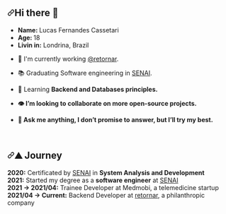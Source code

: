   <div class="Box mt-4">
  <div class="Box-body p-4">
    <div class="d-flex flex-justify-between">
    <article class="markdown-body entry-content container-lg f5" itemprop="text"><h1 dir="auto"><a id="user-content-hi-there-" class="anchor" aria-hidden="true" href="#hi-there-"><svg class="octicon octicon-link" viewBox="0 0 16 16" version="1.1" width="16" height="16" aria-hidden="true"><path fill-rule="evenodd" d="M7.775 3.275a.75.75 0 001.06 1.06l1.25-1.25a2 2 0 112.83 2.83l-2.5 2.5a2 2 0 01-2.83 0 .75.75 0 00-1.06 1.06 3.5 3.5 0 004.95 0l2.5-2.5a3.5 3.5 0 00-4.95-4.95l-1.25 1.25zm-4.69 9.64a2 2 0 010-2.83l2.5-2.5a2 2 0 012.83 0 .75.75 0 001.06-1.06 3.5 3.5 0 00-4.95 0l-2.5 2.5a3.5 3.5 0 004.95 4.95l1.25-1.25a.75.75 0 00-1.06-1.06l-1.25 1.25a2 2 0 01-2.83 0z"></path></svg></a>Hi there <g-emoji class="g-emoji" alias="wave" fallback-src="https://github.githubassets.com/images/icons/emoji/unicode/1f44b.png">👋</g-emoji></h1>
<ul dir="auto">
<li><strong>Name: </strong>Lucas Fernandes Cassetari</li>
<li><strong>Age: </strong>18</li>
<li><strong>Livin in:</strong> Londrina, Brazil</li>
</ul>
<ul dir="auto"><li>
<p dir="auto"><g-emoji class="g-emoji" alias="telescope" fallback-src="https://github.githubassets.com/images/icons/emoji/unicode/1f52d.png">🔭</g-emoji> I'm currently working <a href="https://www2.retornar.com.br/" rel="nofollow">@retornar</a>.</p>
</li>
<li>
<p dir="auto"><g-emoji class="g-emoji" alias="books" fallback-src="https://github.githubassets.com/images/icons/emoji/unicode/1f4da.png">📚</g-emoji> Graduating Software engineering in <a href="https://www.senaipr.org.br/" rel="nofollow">SENAI</a>.</p>
</li>
<li>
<p dir="auto"><g-emoji class="g-emoji" alias="seedling" fallback-src="https://github.githubassets.com/images/icons/emoji/unicode/1f331.png">🌱</g-emoji> Learning <strong>Backend<strong> and Databases principles.</strong></strong></p><strong><strong>
</strong></strong></li><strong><strong>
<li>
<p dir="auto"><g-emoji class="g-emoji" alias="eye" fallback-src="https://github.githubassets.com/images/icons/emoji/unicode/1f441.png">👁️</g-emoji> I’m looking to collaborate on more open-source projects.</p>
</li>
<li>
<p dir="auto"><g-emoji class="g-emoji" alias="speech_balloon" fallback-src="https://github.githubassets.com/images/icons/emoji/unicode/1f4ac.png">💬</g-emoji> Ask me anything, I don’t promise to answer, but I’ll try my best.</p>
</li>
</strong></strong></ul>
<br>
<h1 dir="auto"><a id="user-content-️-journey" class="anchor" aria-hidden="true" href="#️-journey"><svg class="octicon octicon-link" viewBox="0 0 16 16" version="1.1" width="16" height="16" aria-hidden="true"><path fill-rule="evenodd" d="M7.775 3.275a.75.75 0 001.06 1.06l1.25-1.25a2 2 0 112.83 2.83l-2.5 2.5a2 2 0 01-2.83 0 .75.75 0 00-1.06 1.06 3.5 3.5 0 004.95 0l2.5-2.5a3.5 3.5 0 00-4.95-4.95l-1.25 1.25zm-4.69 9.64a2 2 0 010-2.83l2.5-2.5a2 2 0 012.83 0 .75.75 0 001.06-1.06 3.5 3.5 0 00-4.95 0l-2.5 2.5a3.5 3.5 0 004.95 4.95l1.25-1.25a.75.75 0 00-1.06-1.06l-1.25 1.25a2 2 0 01-2.83 0z"></path></svg></a><g-emoji class="g-emoji" alias="mountain" fallback-src="https://github.githubassets.com/images/icons/emoji/unicode/26f0.png">⛰️</g-emoji> Journey</h1>
<p dir="auto"><strong><strong>2020:</strong></strong> Certificated by <a href="http://www.portaldaindustria.com.br/senai/en/about/senai/" rel="nofollow">SENAI</a> in <strong>System Analysis and Development</strong><br>
<strong><strong>2021:</strong></strong> Started my degree as a <strong>software engineer</strong> at <a href="https://www.senaipr.org.br/" rel="nofollow">SENAI</a><br>
<strong><strong>2021 → 2021/04:</strong></strong> Trainee Developer at Medmobi, a telemedicine startup<br>
<strong><strong>2021/04 → Current:</strong></strong> Backend Developer at <a href="https://www2.retornar.com.br/" rel="nofollow">retornar</a>, a philanthropic company<br>
</p>
</article>
  </div>
</div>

